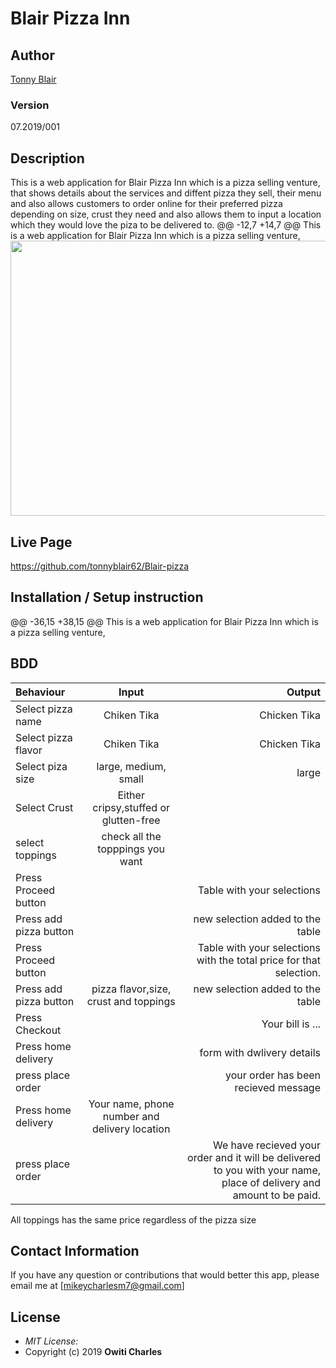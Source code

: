 # Blair Pizza Inn

## Author

[Tonny Blair](https://github.com/tonnyblair62/Blair-pizza)

### Version
07.2019/001

## Description

This is a web application for Blair Pizza Inn which is a pizza selling venture, that shows details about the services and diffent pizza they sell, their menu and also allows customers to order online for their preferred pizza depending on size, crust they need and also allows them to input a location which they would love the piza to be delivered to. 
@@ -12,7 +14,7 @@ This is a web application for Blair Pizza Inn which is a pizza selling venture,
<img src="https://raw.githubuser.com/tonnyblair62/Blair-pizza/master/images/pizzashop.png" width="900px" height="440px">

## Live Page 
<!-- https://github.com/tonnyblair62/Blair-pizza  -->
https://github.com/tonnyblair62/Blair-pizza


## Installation / Setup instruction
@@ -36,15 +38,15 @@ This is a web application for Blair Pizza Inn which is a pizza selling venture,
## BDD
| Behaviour      | Input        | Output       |
| :------------- | :----------: | -----------: |
|  Select pizza name  |   Chiken Tika |   Chicken Tika   |
|  Select pizza flavor  |   Chiken Tika |   Chicken Tika   |
| Select piza size  | large, medium, small |  large  |
| Select Crust   |  Either cripsy,stuffed or glutten-free  |     |
| select toppings  |  check all the topppings you want     |     |
| Press Proceed button |     | Table with your selections |
| Press add pizza button |     | new selection added to the table|
| Press Proceed button |     | Table with your selections with the total price for that selection.|
| Press add pizza button | pizza flavor,size, crust and toppings   | new selection added to the table|
| Press Checkout |     | Your bill is ...  |
| Press home delivery |     | form with dwlivery details |
| press place order| | your order has been recieved message|
| Press home delivery | Your name, phone number and delivery location     |  |
| press place order| | We have recieved your order and it will be delivered to you with your name, place of delivery and amount to be paid.|
 All toppings has the same price regardless of the pizza size
## Contact Information 
If you have any question or contributions that would better this app, please email me at [mikeycharlesm7@gmail.com]
## License
* *MIT License:*
* Copyright (c) 2019 **Owiti Charles**
